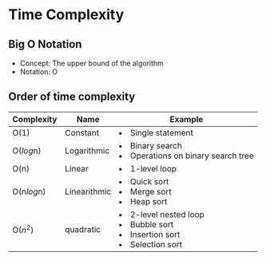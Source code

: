 # Time Complexity

## Big O Notation
- Concept: The upper bound of the algorithm
- Notation: O

## Order of time complexity

| Complexity | Name | Example |
|----|----|----|
| O(1) | Constant | <li>Single statement |
| O(*log*n) | Logarithmic | <li>Binary search<li>Operations on binary search tree |
| O(n) | Linear | <li>1-level loop |
| O(n*log*n) | Linearithmic | <li>Quick sort<li>Merge sort<li>Heap sort |
| O($n^2$)| quadratic | <li>2-level nested loop<li>Bubble sort<li>Insertion sort<li>Selection sort |
